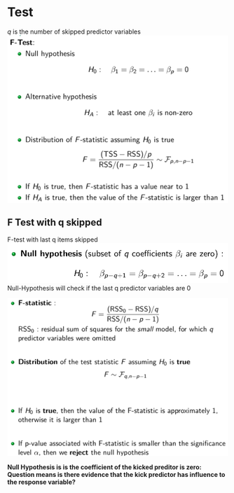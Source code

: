 # Test
$q$ is the number of skipped predictor variables
![F test statistics](/assets/images/2022-03-09-10-24-13.png)


## F Test with q skipped
F-test with last q items skipped
![F Test with q](/assets/images/2022-03-09-10-27-09.png)
Null-Hypothesis will check if the last q predictor variables are 0

![F Test for a subset](/assets/images/2022-03-09-10-27-24.png)

**Null Hypothesis is is the coefficient of the kicked preditor is zero: Question means is there evidence that the kick predictor has influence to the response variable?**



